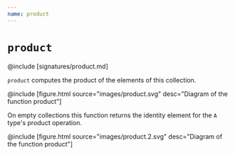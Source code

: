 ```yaml
---
name: product
---
```


# `product`

@include [signatures/product.md]

`product` computes the product of the elements of this collection.

@include [figure.html source="images/product.svg" desc="Diagram of the function product"]

On empty collections this function returns the identity element for the `A` type's product operation.

@include [figure.html source="images/product.2.svg" desc="Diagram of the function product"]
